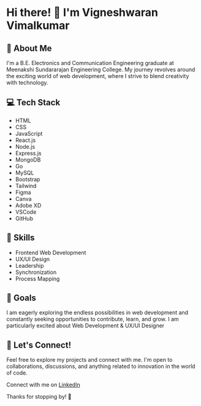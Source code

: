 # Hi there! 👋 I'm Vigneshwaran Vimalkumar

## 🚀 About Me

I'm a B.E. Electronics and Communication Engineering graduate at Meenakshi Sundararajan Engineering College. My journey revolves around the exciting world of web development, where I strive to blend creativity with technology.

## 💻 Tech Stack

- HTML
- CSS
- JavaScript
- React.js
- Node.js
- Express.js
- MongoDB
- Go
- MySQL
- Bootstrap
- Tailwind
- Figma
- Canva
- Adobe XD
- VSCode
- GitHub

## 🌟 Skills

- Frontend Web Development
- UX/UI Design
- Leadership
- Synchronization
- Process Mapping

## 🌱 Goals

I am eagerly exploring the endless possibilities in web development and constantly seeking opportunities to contribute, learn, and grow. I am particularly excited about Web Development & UX/UI Designer

## 🤝 Let's Connect!

Feel free to explore my projects and connect with me. I'm open to collaborations, discussions, and anything related to innovation in the world of code.

Connect with me on [LinkedIn](https://in.linkedin.com/in/vigneshwaran-vimalkumar)

Thanks for stopping by! 🚀
